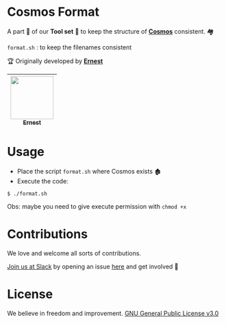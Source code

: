 # Cosmos Format

A part 🌱 of our **Tool set** 🔧  to keep the structure of **[Cosmos](https://github.com/OpenGenus/cosmos)** consistent. :houses: 

`format.sh` : to keep the filenames consistent

🏆 Originally developed by **[Ernest](https://github.com/iattempt)**

<!-- ALL-CONTRIBUTORS-LIST:START - Do not remove or modify this section -->
| [<img src="https://avatars3.githubusercontent.com/u/22850435?v=4" width="100px;"/><br /><sub>Ernest</sub>](https://github.com/iattempt)<br /> |
| :---: |

# Usage

* Place the script `format.sh` where Cosmos exists :derelict_house: 
* Execute the code: 
```
$ ./format.sh
```

Obs: maybe you need to give execute permission with `chmod +x`

# Contributions

We love and welcome all sorts of contributions.

[Join us at Slack](https://opengenus.slack.com) by opening an issue [here](https://github.com/OpenGenus/OpenGenus-Slack) and get involved 💪 

# License

We believe in freedom and improvement. [GNU General Public License v3.0](https://github.com/OpenGenus/cosmos-format/blob/master/LICENSE)
